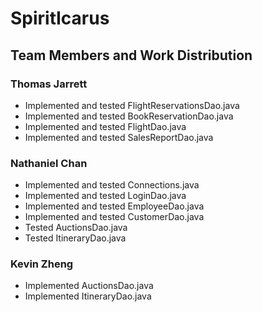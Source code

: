 # SpiritIcarus

## Team Members and Work Distribution
### Thomas Jarrett
* Implemented and tested FlightReservationsDao.java
* Implemented and tested BookReservationDao.java
* Implemented and tested FlightDao.java
* Implemented and tested SalesReportDao.java
### Nathaniel Chan
* Implemented and tested Connections.java
* Implemented and tested LoginDao.java
* Implemented and tested EmployeeDao.java
* Implemented and tested CustomerDao.java
* Tested AuctionsDao.java
* Tested ItineraryDao.java
### Kevin Zheng
* Implemented AuctionsDao.java
* Implemented ItineraryDao.java
